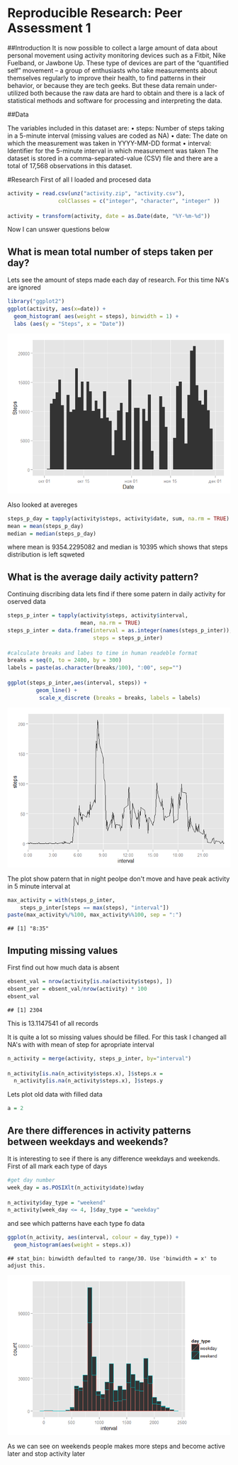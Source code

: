 # Reproducible Research: Peer Assessment 1

##Introduction
It is now possible to collect a large amount of data about personal movement
using activity monitoring devices such as a Fitbit, Nike Fuelband, or Jawbone
Up. These type of devices are part of the “quantified self” movement – a group
of enthusiasts who take measurements about themselves regularly to improve
their health, to find patterns in their behavior, or because they are tech geeks.
But these data remain under-utilized both because the raw data are hard to
obtain and there is a lack of statistical methods and software for processing and
interpreting the data.

##Data

The variables included in this dataset are:
• steps: Number of steps taking in a 5-minute interval (missing values are
coded as NA)
• date: The date on which the measurement was taken in YYYY-MM-DD
format
• interval: Identifier for the 5-minute interval in which measurement was
taken
The dataset is stored in a comma-separated-value (CSV) file and there are a
total of 17,568 observations in this dataset.

#Research
First of all I loaded and procesed data 

```r
activity = read.csv(unz("activity.zip", "activity.csv"), 
                colClasses = c("integer", "character", "integer" ))

activity = transform(activity, date = as.Date(date, "%Y-%m-%d"))
```

Now I can unswer questions below

## What is mean total number of steps taken per day?

Lets see the amount of steps made each day of research. For this time NA's are ignored

```r
library("ggplot2")
ggplot(activity, aes(x=date)) +
  geom_histogram( aes(weight = steps), binwidth = 1) +
  labs (aes(y = "Steps", x = "Date"))
```

![](PA1_template_files/figure-html/unnamed-chunk-2-1.png) 

Also looked at avereges 

```r
steps_p_day = tapply(activity$steps, activity$date, sum, na.rm = TRUE)
mean = mean(steps_p_day)
median = median(steps_p_day)
```
where mean is 9354.2295082 and median is 10395 which shows that steps distribution is left sqweted

## What is the average daily activity pattern?
Continuing discribing data lets find if there some patern in daily activity for oserved data

```r
steps_p_inter = tapply(activity$steps, activity$interval,
                       mean, na.rm = TRUE)
steps_p_inter = data.frame(interval = as.integer(names(steps_p_inter)), 
                           steps = steps_p_inter)

#calculate breaks and labes to time in human readeble format
breaks = seq(0, to = 2400, by = 300)
labels = paste(as.character(breaks/100), ":00", sep="")

ggplot(steps_p_inter,aes(interval, steps)) +
         geom_line() +
          scale_x_discrete (breaks = breaks, labels = labels)
```

![](PA1_template_files/figure-html/unnamed-chunk-4-1.png) 

The plot show patern that in night peolpe don't move and have peak activity in 5 minute interval at

```r
max_activity = with(steps_p_inter,
    steps_p_inter[steps == max(steps), "interval"])
paste(max_activity%/%100, max_activity%%100, sep = ":") 
```

```
## [1] "8:35"
```

## Imputing missing values
First find out how much data is absent

```r
ebsent_val = nrow(activity[is.na(activity$steps), ])
ebsent_per = ebsent_val/nrow(activity) * 100
ebsent_val
```

```
## [1] 2304
```
This is 13.1147541 of all records  

It is quite a lot so missing values should be filled. For this task I changed all NA's with with mean of step for apropriate interval

```r
n_activity = merge(activity, steps_p_inter, by="interval")

n_activity[is.na(n_activity$steps.x), ]$steps.x = 
  n_activity[is.na(n_activity$steps.x), ]$steps.y
```

Lets plot old data with filled data

```r
a = 2
```
## Are there differences in activity patterns between weekdays and weekends?
It is interesting to see if there is any difference weekdays and weekends. First of all mark each type of days

```r
#get day number
week_day = as.POSIXlt(n_activity$date)$wday

n_activity$day_type = "weekend"
n_activity[week_day <= 4, ]$day_type = "weekday"
```

and see which patterns have each type fo data

```r
ggplot(n_activity, aes(interval, colour = day_type)) + 
  geom_histogram(aes(weight = steps.x))
```

```
## stat_bin: binwidth defaulted to range/30. Use 'binwidth = x' to adjust this.
```

![](PA1_template_files/figure-html/unnamed-chunk-10-1.png) 

As we can see on weekends people makes more steps and become active later and stop activity later
